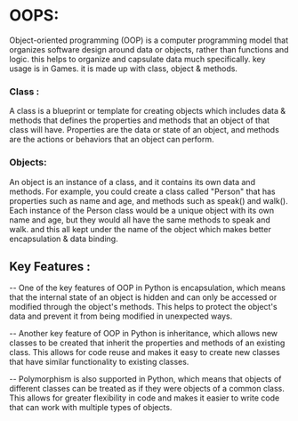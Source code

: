 # OOPS: 
Object-oriented programming (OOP) is a computer programming model that organizes software design around data or objects, rather than functions and logic. this helps to organize and capsulate data much specifically. key usage is in Games. it is made up with class, object & methods.

### Class :
A class is a blueprint or template for creating objects which includes data & methods that defines the properties and methods that an object of that class will have. Properties are the data or state of an object, and methods are the actions or behaviors that an object can perform.

### Objects:
An object is an instance of a class, and it contains its own data and methods. For example, you could create a class called "Person" that has properties such as name and age, and methods such as speak() and walk(). Each instance of the Person class would be a unique object with its own name and age, but they would all have the same methods to speak and walk. and this all kept under the name of the object which makes better encapsulation & data binding.

## Key Features :

-- One of the key features of OOP in Python is encapsulation, which means that the internal state of an object is hidden and can only be accessed or modified through the object's methods. This helps to protect the object's data and prevent it from being modified in unexpected ways.

-- Another key feature of OOP in Python is inheritance, which allows new classes to be created that inherit the properties and methods of an existing class. This allows for code reuse and makes it easy to create new classes that have similar functionality to existing classes.

-- Polymorphism is also supported in Python, which means that objects of different classes can be treated as if they were objects of a common class. This allows for greater flexibility in code and makes it easier to write code that can work with multiple types of objects.
